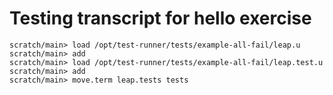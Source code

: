 # Testing transcript for hello exercise

```ucm
scratch/main> load /opt/test-runner/tests/example-all-fail/leap.u
scratch/main> add
scratch/main> load /opt/test-runner/tests/example-all-fail/leap.test.u
scratch/main> add
scratch/main> move.term leap.tests tests
```
